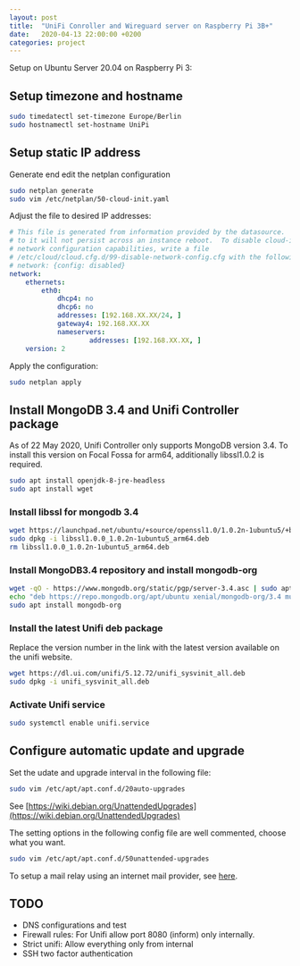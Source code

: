 ```yaml
---
layout: post
title:  "UniFi Conroller and Wireguard server on Raspberry Pi 3B+"
date:   2020-04-13 22:00:00 +0200
categories: project
---
```


Setup on Ubuntu Server 20.04 on Raspberry Pi 3:

## Setup timezone and hostname

```bash
sudo timedatectl set-timezone Europe/Berlin
sudo hostnamectl set-hostname UniPi
```

## Setup static IP address

Generate end edit the netplan configuration

```bash
sudo netplan generate
sudo vim /etc/netplan/50-cloud-init.yaml
```

Adjust the file to desired IP addresses:

```yaml
# This file is generated from information provided by the datasource.  Changes
# to it will not persist across an instance reboot.  To disable cloud-init's
# network configuration capabilities, write a file
# /etc/cloud/cloud.cfg.d/99-disable-network-config.cfg with the following:
# network: {config: disabled}
network:
    ethernets:
        eth0:
            dhcp4: no
            dhcp6: no
            addresses: [192.168.XX.XX/24, ]
            gateway4: 192.168.XX.XX
            nameservers:
                    addresses: [192.168.XX.XX, ]
    version: 2
```

Apply the configuration:

```bash
sudo netplan apply
```

## Install MongoDB 3.4 and Unifi Controller package
As of 22 May 2020, Unifi Controller only supports MongoDB version 3.4.
To install this version on Focal Fossa for arm64, additionally libssl1.0.2
is required.

```bash
sudo apt install openjdk-8-jre-headless
sudo apt install wget
```

### Install libssl for mongodb 3.4
```bash
wget https://launchpad.net/ubuntu/+source/openssl1.0/1.0.2n-1ubuntu5/+build/14503127/+files/libssl1.0.0_1.0.2n-1ubuntu5_arm64.deb
sudo dpkg -i libssl1.0.0_1.0.2n-1ubuntu5_arm64.deb
rm libssl1.0.0_1.0.2n-1ubuntu5_arm64.deb
```

### Install MongoDB3.4 repository and install mongodb-org
```bash
wget -qO - https://www.mongodb.org/static/pgp/server-3.4.asc | sudo apt-key add
echo "deb https://repo.mongodb.org/apt/ubuntu xenial/mongodb-org/3.4 multiverse" | sudo tee /etc/apt/sources.list.d/mongodb-org-3.4.list
sudo apt install mongodb-org
```

### Install the latest Unifi deb package
Replace the version number in the link with the latest version available on the unifi website.

```bash
wget https://dl.ui.com/unifi/5.12.72/unifi_sysvinit_all.deb
sudo dpkg -i unifi_sysvinit_all.deb
```

### Activate Unifi service

```bash
sudo systemctl enable unifi.service
```


## Configure automatic update and upgrade

Set the udate and upgrade interval in the following file:
``` bash
sudo vim /etc/apt/apt.conf.d/20auto-upgrades
```
See [https://wiki.debian.org/UnattendedUpgrades](https://wiki.debian.org/UnattendedUpgrades)

The setting options in the following config file are well
commented, choose what you want.

```bash
sudo vim /etc/apt/apt.conf.d/50unattended-upgrades
```

To setup a mail relay using an internet mail provider, see [here](Configure-Exim-using-smarthost).

## TODO

- DNS configurations and test
- Firewall rules: For Unifi allow port 8080 (inform) only internally.
- Strict unifi: Allow everything only from internal
- SSH two factor authentication